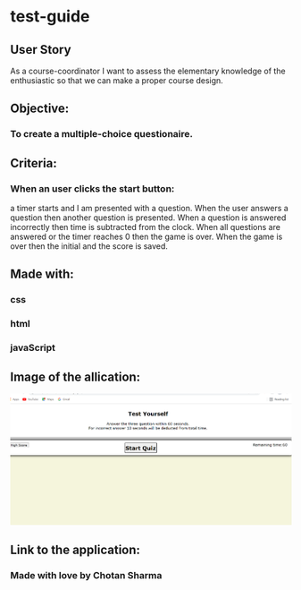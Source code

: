# test-guide
## User Story

As a course-coordinator 
I want to assess the elementary knowledge of the enthusiastic
so that we can make a proper course design.

## Objective:
### To create a multiple-choice questionaire.

## Criteria:
### When an user clicks the start button:

a timer starts and I am presented with a question.
When the user answers a question
then another question is presented.
When a question is answered incorrectly
then time is subtracted from the clock.
When all questions are answered or the timer reaches 0
then the game is over.
When the game is over
then the initial and the score is saved.

## Made with:
### css
### html
### javaScript

## Image of the allication:
![screenshot](./assets/images/quiz.png/)


## Link to the application:

### Made with love by Chotan Sharma
